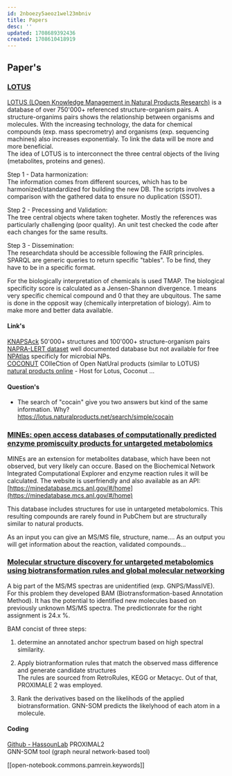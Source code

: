 ```yaml
---
id: 2nboezy5aeoz1wel23mbniv
title: Papers
desc: ''
updated: 1708689392436
created: 1708610418919
---
```


## Paper's
### [LOTUS](https://doi.org/10.7554/eLife.70780)
[LOTUS (LOpen Knowledge Management in Natural Products Research)](https://lotus.naturalproducts.net) is a database of over 750'000+ referenced structure-organism pairs. A structure-organims pairs shows the relationship between organisms and molecules.
With the increasing technology, the data for chemical compounds (exp. mass specrometry) and organisms (exp. sequencing machines) also increases exponentialy. To link the data will be more and more beneficial.  
The idea of LOTUS is to interconnect the three central objects of the living (metabolites, proteins and genes).  

Step 1 - Data harmonization:  
The information comes from different sources, which has to be harmonized/standardized for building the new DB. 
The scripts involves a comparison with the gathered data to ensure no duplication (SSOT).  

Step 2 - Precessing and Validation:    
The tree central objects where taken togheter. Mostly the references was particularly challenging (poor quality). 
An unit test checked the code after each changes for the same results.


Step 3 - Dissemination:  
The researchdata should be accessible following the FAIR principles. SPARQL are generic queries to return specific "tables". 
To be find, they have to be in a specific format.


For the biologically interpretation of chemicals is used TMAP. The biological specificity score is calculated as a Jensen-Shannon divergence.
1 means very specific chemical compound and 0 that they are ubquitous.
The same is done in the opposit way (chemically interpretation of biology).
Aim to make more and better data available.

#### Link's
[KNAPSAck]() 50'000+ structures and 100'000+ structure-organism pairs  
[NAPRA-LERT dataset]() well documented database but not available for free  
[NPAtlas]() specificly for microbial NPs.  
[COCONUT]() COlleCtion of Open NatUral products (similar to LOTUS)  
[natural products online](https://naturalproducts.net/) - Host for Lotus, Coconut ...  


#### Question's
- The search of "cocain" give you two answers but kind of the same information. Why? https://lotus.naturalproducts.net/search/simple/cocain



### [MINEs: open access databases of computationally predicted enzyme promiscuity products for untargeted metabolomics](https://doi.org/10.1186/s13321-015-0087-1)

MINEs are an extension for metabolites database, which have been not observed, but very likely can occure. Based on the Biochemical Network Integrated Computational Explorer and enzyme reaction rules it will be calculated. The website is userfriendly and also available as an API: [https://minedatabase.mcs.anl.gov/#/home](https://minedatabase.mcs.anl.gov/#/home)

This database includes structures for use in untargeted metabolomics. This resulting compounds are rarely found in PubChem but are structurally similar to natural products.

As an input you can give an MS/MS file, structure, name.... As an output you will get information about the reaction, validated compounds...


### [Molecular structure discovery for untargeted metabolomics using biotransformation rules and global molecular networking](https://doi.org/10.1101/2024.02.04.578795)

A big part of the MS/MS spectras are unidentified (exp. GNPS/MassIVE). 
For this problem they developed BAM (Biotransformation-based Annotation Method).
It has the potential to identified new molecules based on previously unknown MS/MS spectra.
The predictionrate for the right assignment is 24.x %.  

BAM concist of three steps:

1. determine an annotated anchor spectrum based on high spectral similarity.  

2. Apply biotranformation rules that match the observed mass difference and generate candidate structures  
The rules are sourced from RetroRules, KEGG or Metacyc. Out of that, PROXIMALE 2 was employed.

3. Rank the derivatives based on the likelihods of the applied biotransformation.
GNN-SOM predicts the likelyhood of each atom in a molecule.


#### Coding
[Github - HassounLab](https://github.com/HassounLab/BAM)
PROXIMAL2  
GNN-SOM tool (graph neural network-based tool)


[[open-notebook.commons.pamrein.keywords]]